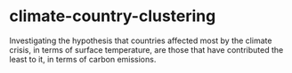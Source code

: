 # climate-country-clustering
 Investigating the hypothesis that countries affected most by the climate crisis, in terms of surface temperature, are those that have contributed the least to it, in terms of carbon emissions.
